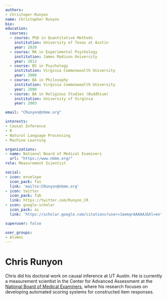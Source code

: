 ```yaml
---
authors:
- Christoper-Runyon
name: Christopher Runyon
bio: 
education:
  courses:
  - course: PhD in Quantitative Methods
    institution: University of Texas at Austin
    year: 2020
  - course: MA in Experimental Psychology
    institution: James Madison University
    year: 2012
  - course: BS in Psychology
    institution: Virginia Commonwealth University
    year: 2008
  - course: BA in Philosophy
    institution: Virginia Commonwealth University
    year: 2008
  - course: BA in Religious Studies (Buddhism)
    institution: University of Virginia
    year: 2003

email: "CRunyon@nbme.org"

interests:
- Causal Inference
- R
- Natural Language Processing
- Machine Learning

organizations:
- name: National Board of Medical Examiners
  url: "https://www.nbme.org/"
role: Measurement Scientist

social:
- icon: envelope
  icon_pack: fas
  link: 'mailto:CRunyon@nbme.org'
- icon: twitter
  icon_pack: fab
  link: https://twitter.com/Runyon_CR
- icon: google-scholar
  icon_pack: ai
  link: 'https://scholar.google.com/citations?user=JaemqrAAAAAJ&hl=en'

superuser: false

user_groups:
- Alumni
---
```


# Chris Runyon

Chris did his doctoral work on causal inference at UT Austin. He is currently a measurement scientist in the Center for Advanced Assessment at the [National Board of Medical Examiners](https://www.nbme.org), where his research focuses on developing automated scoring systems for constructed item responses. 
